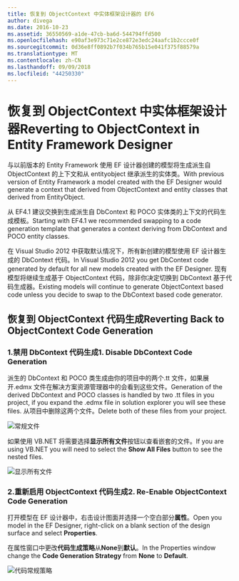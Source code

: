 ```yaml
---
title: 恢复到 ObjectContext 中实体框架设计器的 EF6
author: divega
ms.date: 2016-10-23
ms.assetid: 36550569-a1de-47cb-ba6d-544794ffd500
ms.openlocfilehash: e90af3e973c71e2ce872e3edc24aafc1b2ccce0f
ms.sourcegitcommit: 0d36e8ff0892b7f034b765b15e041f375f88579a
ms.translationtype: MT
ms.contentlocale: zh-CN
ms.lasthandoff: 09/09/2018
ms.locfileid: "44250330"
---
```

# <a name="reverting-to-objectcontext-in-entity-framework-designer"></a><span data-ttu-id="c8080-102">恢复到 ObjectContext 中实体框架设计器</span><span class="sxs-lookup"><span data-stu-id="c8080-102">Reverting to ObjectContext in Entity Framework Designer</span></span>
<span data-ttu-id="c8080-103">与以前版本的 Entity Framework 使用 EF 设计器创建的模型将生成派生自 ObjectContext 的上下文和从 entityobject 继承派生的实体类。</span><span class="sxs-lookup"><span data-stu-id="c8080-103">With previous version of Entity Framework a model created with the EF Designer would generate a context that derived from ObjectContext and entity classes that derived from EntityObject.</span></span>

<span data-ttu-id="c8080-104">从 EF4.1 建议交换到生成派生自 DbContext 和 POCO 实体类的上下文的代码生成模板。</span><span class="sxs-lookup"><span data-stu-id="c8080-104">Starting with EF4.1 we recommended swapping to a code generation template that generates a context deriving from DbContext and POCO entity classes.</span></span>

<span data-ttu-id="c8080-105">在 Visual Studio 2012 中获取默认情况下，所有新创建的模型使用 EF 设计器生成的 DbContext 代码。</span><span class="sxs-lookup"><span data-stu-id="c8080-105">In Visual Studio 2012 you get DbContext code generated by default for all new models created with the EF Designer.</span></span> <span data-ttu-id="c8080-106">现有模型将继续生成基于 ObjectContext 代码，除非你决定切换到 DbContext 基于代码生成器。</span><span class="sxs-lookup"><span data-stu-id="c8080-106">Existing models will continue to generate ObjectContext based code unless you decide to swap to the DbContext based code generator.</span></span>

## <a name="reverting-back-to-objectcontext-code-generation"></a><span data-ttu-id="c8080-107">恢复到 ObjectContext 代码生成</span><span class="sxs-lookup"><span data-stu-id="c8080-107">Reverting Back to ObjectContext Code Generation</span></span>

### <a name="1-disable-dbcontext-code-generation"></a><span data-ttu-id="c8080-108">1.禁用 DbContext 代码生成</span><span class="sxs-lookup"><span data-stu-id="c8080-108">1. Disable DbContext Code Generation</span></span>

<span data-ttu-id="c8080-109">派生的 DbContext 和 POCO 类生成由你的项目中的两个.tt 文件，如果展开.edmx 文件在解决方案资源管理器中的会看到这些文件。</span><span class="sxs-lookup"><span data-stu-id="c8080-109">Generation of the derived DbContext and POCO classes is handled by two .tt files in you project, if you expand the .edmx file in solution explorer you will see these files.</span></span> <span data-ttu-id="c8080-110">从项目中删除这两个文件。</span><span class="sxs-lookup"><span data-stu-id="c8080-110">Delete both of these files from your project.</span></span>

![常规文件](~/ef6/media/codegenfiles.png)

<span data-ttu-id="c8080-112">如果使用 VB.NET 将需要选择**显示所有文件**按钮以查看嵌套的文件。</span><span class="sxs-lookup"><span data-stu-id="c8080-112">If you are using VB.NET you will need to select the **Show All Files** button to see the nested files.</span></span>

![显示所有文件](~/ef6/media/showallfiles.png)

### <a name="2-re-enable-objectcontext-code-generation"></a><span data-ttu-id="c8080-114">2.重新启用 ObjectContext 代码生成</span><span class="sxs-lookup"><span data-stu-id="c8080-114">2. Re-Enable ObjectContext Code Generation</span></span>

<span data-ttu-id="c8080-115">打开模型在 EF 设计器中，右击设计图面并选择一个空白部分**属性**。</span><span class="sxs-lookup"><span data-stu-id="c8080-115">Open you model in the EF Designer, right-click on a blank section of the design surface and select **Properties**.</span></span>

<span data-ttu-id="c8080-116">在属性窗口中更改**代码生成策略**从**None**到**默认**。</span><span class="sxs-lookup"><span data-stu-id="c8080-116">In the Properties window change the **Code Generation Strategy** from **None** to **Default**.</span></span>

![代码常规策略](~/ef6/media/codegenstrategy.png)
